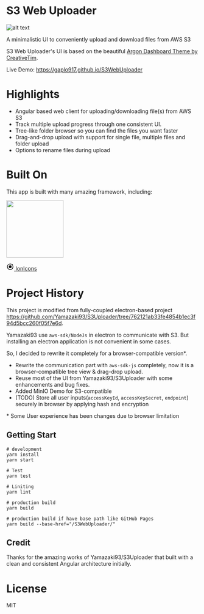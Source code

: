 # S3 Web Uploader

![alt text](misc/s3-web-uploader.gif 'Preview')

A minimalistic UI to conveniently upload and download files from AWS S3

S3 Web Uploader's UI is based on the beautiful [Argon Dashboard Theme by CreativeTim](https://www.creative-tim.com/product/argon-dashboard).

Live Demo: https://gaplo917.github.io/S3WebUploader

# Highlights

- Angular based web client for uploading/downloading file(s) from AWS S3
- Track multiple upload progress through one consistent UI.
- Tree-like folder browser so you can find the files you want faster
- Drag-and-drop upload with support for single file, multiple files and folder upload
- Options to rename files during upload

# Built On

This app is built with many amazing framework, including:

<a href="https://angular.io/"><img src="https://angular.io/assets/images/logos/angular/angular.svg" width="150"></a>

<a href="https://ionicons.com/"><svg width="20px" height="20px" xmlns="http://www.w3.org/2000/svg" viewBox="0 0 512 512"><path d="M256 161.2c-52.3 0-94.8 42.5-94.8 94.8s42.5 94.8 94.8 94.8 94.8-42.5 94.8-94.8-42.5-94.8-94.8-94.8z"/><circle cx="392.1" cy="126.4" r="43.2"/><path d="M445.3 169.8l-1.8-4-2.9 3.3c-7.1 8-16.1 14.2-26.1 17.9l-2.8 1 1.1 2.7c8.6 20.7 13 42.7 13 65.2 0 93.7-76.2 169.9-169.9 169.9S86.1 349.7 86.1 256 162.3 86.1 256 86.1c25.4 0 49.9 5.5 72.8 16.4l2.7 1.3 1.2-2.7c4.2-9.8 10.8-18.5 19.2-25.2l3.4-2.7-3.9-2C321.6 55.8 289.5 48 256 48 141.3 48 48 141.3 48 256s93.3 208 208 208 208-93.3 208-208c0-30-6.3-59-18.7-86.2z"/></svg> IonIcons</a>

# Project History

This project is modified from fully-coupled electron-based project
https://github.com/Yamazaki93/S3Uploader/tree/762121ab33fe4854b1ec3f94d5bcc260f05f7e6d.

Yamazaki93 use `aws-sdk/NodeJs` in electron to communicate with S3. But installing an electron application
is not convenient in some cases.

So, I decided to rewrite it completely for a browser-compatible version\*.

- Rewrite the communication part with `aws-sdk-js` completely, now it is a browser-compatible tree view & drag-drop upload.
- Reuse most of the UI from Yamazaki93/S3Uploader with some enhancements and bug fixes.
- Added MinIO Demo for S3-compatible
- (TODO) Store all user inputs(`accessKeyId`, `accessKeySecret`, `endpoint`) securely in browser by applying hash and encryption

\* Some User experience has been changes due to browser limitation

## Getting Start

```
# development
yarn install
yarn start

# Test
yarn test

# Liniting
yarn lint

# production build
yarn build

# production build if have base path like GitHub Pages
yarn build --base-href="/S3WebUploader/"

```

## Credit

Thanks for the amazing works of Yamazaki93/S3Uploader that built with a
clean and consistent Angular architecture initially.

# License

MIT
